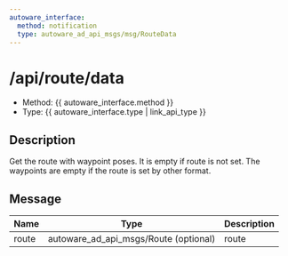 ```yaml
---
autoware_interface:
  method: notification
  type: autoware_ad_api_msgs/msg/RouteData
---
```


# /api/route/data

- Method: {{ autoware_interface.method }}
- Type: {{ autoware_interface.type | link_api_type }}

## Description

Get the route with waypoint poses. It is empty if route is not set.
The waypoints are empty if the route is set by other format.

## Message

| Name  | Type                                  | Description |
| ----- | ------------------------------------- | ----------- |
| route | autoware_ad_api_msgs/Route (optional) | route       |

